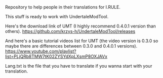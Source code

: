Repository to help people in their translations for I.RULE.


This stuff is ready to work with UndertaleModTool.

Here's the download link of UMT (I highly recommend 0.4.0.1 version than others). https://github.com/krzys-h/UndertaleModTool/releases

And here's a basic tutorial videos list for UMT (the video version is 0.3.0 so maybe there are differences between 0.3.0 and 0.4.0.1 versions). https://www.youtube.com/playlist?list=PLjQRb8TMW7tK02ZYSYdXpLXsmP8OXJAVx

Lang.txt is the file that you have to translate if you wanna start with your translation.
